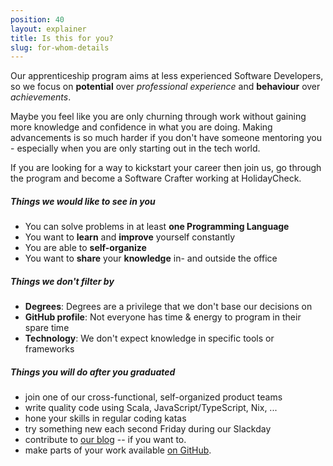```yaml
---
position: 40
layout: explainer
title: Is this for you? 
slug: for-whom-details
---
```


Our apprenticeship program aims at less experienced Software Developers, so we focus on **potential** over *professional experience* and **behaviour** over *achievements*. 

Maybe you feel like you are only churning through work without gaining more knowledge and confidence in what you are doing. Making advancements is so much harder if you don't have someone mentoring you - especially when you are only starting out in the tech world. 

If you are looking for a way to kickstart your career then join us, go through the program and become a Software Crafter working at HolidayCheck.

##### Things we would like to see in you

* You can solve problems in at least **one Programming Language**
* You want to **learn** and **improve** yourself constantly
* You are able to **self-organize**
* You want to **share** your **knowledge** in- and outside the office

##### Things we don't filter by

* **Degrees**: Degrees are a privilege that we don't base our decisions on
* **GitHub profile**: Not everyone has time & energy to program in their spare time
* **Technology**: We don't expect knowledge in specific tools or frameworks

##### Things you will do after you graduated

* join one of our cross-functional, self-organized product teams
* write quality code using Scala, JavaScript/TypeScript, Nix, ...
* hone your skills in regular coding katas
* try something new each second Friday during our Slackday
* contribute to <a href="https://techblog.holidaycheck.com">our blog</a> -- if you want to.
* make parts of your work available <a href="https://github.com/holidaycheck">on GitHub</a>.
